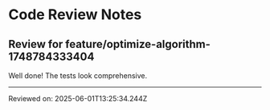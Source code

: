 # Code Review Notes

## Review for feature/optimize-algorithm-1748784333404

Well done! The tests look comprehensive.

---
Reviewed on: 2025-06-01T13:25:34.244Z